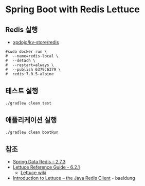 # Spring Boot with Redis Lettuce

## Redis 실행

- [xpdojo/kv-store/redis](https://github.com/xpdojo/kv-store/blob/main/redis)

```shell
#sudo docker run \
#  --name=redis-local \
#  --detach \
#  --restart=always \
#  --publish 6379:6379 \
#  redis:7.0.5-alpine
```

## 테스트 실행

```shell
./gradlew clean test
```

## 애플리케이션 실행

```shell
./gradlew clean bootRun
```

## 참조

- [Spring Data Redis - 2.7.3](https://docs.spring.io/spring-data/data-redis/docs/2.7.3/reference/html/)
- [Lettuce Reference Guide - 6.2.1](https://lettuce.io/core/6.2.1.RELEASE/reference/index.html)
  - [Lettuce wiki](https://github.com/lettuce-io/lettuce-core/wiki)
- [Introduction to Lettuce – the Java Redis Client](https://www.baeldung.com/java-redis-lettuce) - baeldung
